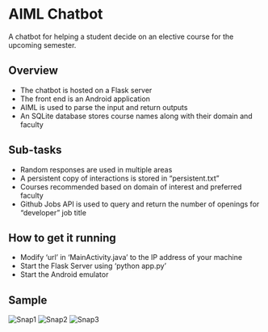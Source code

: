 # AIML Chatbot
A chatbot for helping a student decide on an elective course for the upcoming semester.

## Overview
* The chatbot is hosted on a Flask server
* The front end is an Android application
* AIML is used to parse the input and return outputs
* An SQLite database stores course names along with their domain and faculty

## Sub-tasks
* Random responses are used in multiple areas
* A persistent copy of interactions is stored in “persistent.txt”
* Courses recommended based on domain of interest and preferred faculty
* Github Jobs API is used to query and return the number of openings for “developer” job title

## How to get it running
* Modify ‘url’ in ‘MainActivity.java’ to the IP address of your machine
* Start the Flask Server using ‘python app.py’
* Start the Android emulator

## Sample
![Snap1](https://github.com/hardhat5/aiml-chatbot/blob/master/Snap1?raw=true "Snap1")
![Snap2](https://github.com/hardhat5/aiml-chatbot/blob/master/Snap2?raw=true "Snap2")
![Snap3](https://github.com/hardhat5/aiml-chatbot/blob/master/Snap3?raw=true "Snap3")

  